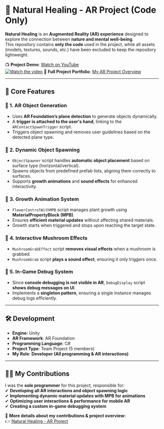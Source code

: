 # 🍃 Natural Healing - AR Project (Code Only)  

**Natural Healing** is an **Augmented Reality (AR) experience** designed to explore the connection between **nature and mental well-being**.  
This repository contains **only the code** used in the project, while all assets (models, textures, sounds, etc.) have been excluded to keep the repository lightweight.  

📺 **Project Demo**: [Watch on YouTube](https://www.youtube.com/shorts/m8Ze0FsmMs0)  
[![Watch the video](https://img.youtube.com/vi/m8Ze0FsmMs0/0.jpg)](https://www.youtube.com/shorts/m8Ze0FsmMs0)
🔗 **Full Project Portfolio**: [My AR Project Overview](https://lyk953176376.wixsite.com/my-site-3)  

---

## **🌿 Core Features**  

### 🔹 **1. AR Object Generation**  
- Uses **AR Foundation’s plane detection** to generate objects dynamically.  
- A **trigger is attached to the user's hand**, linking to the `ARContactSpawnTrigger` script.  
- Triggers object spawning and removes user guidelines based on the detected plane type.  

### 🔹 **2. Dynamic Object Spawning**  
- `ObjectSpawner` script handles **automatic object placement** based on surface type (horizontal/vertical).  
- Spawns objects from predefined prefab lists, aligning them correctly to surfaces.  
- Supports **growth animations** and **sound effects** for enhanced interactivity.  

### 🔹 **3. Growth Animation System**  
- `FlowerControlWithMPB` script manages plant growth using **MaterialPropertyBlock (MPB)**.  
- Ensures **efficient material updates** without affecting shared materials.  
- Growth starts when triggered and stops upon reaching the target state.  

### 🔹 **4. Interactive Mushroom Effects**  
- `MushroomGrabEffect` script **removes visual effects** when a mushroom is grabbed.  
- `MushroomGrab` script **plays a sound effect**, ensuring it only triggers once.  

### 🔹 **5. In-Game Debug System**  
- Since **console debugging is not visible in AR**, `DebugDisplay` script **shows debug messages on UI**.  
- Implements a **singleton pattern**, ensuring a single instance manages debug logs efficiently.  

---

## **🛠 Development**  
- **Engine**: Unity  
- **AR Framework**: AR Foundation  
- **Programming Language**: C#  
- **Project Type**: Team Project (5 members)  
- **My Role**: **Developer (All programming & AR interactions)**  

---

## **👨‍💻 My Contributions**  
I was the **sole programmer** for this project, responsible for:  
✔ **Developing all AR interactions and object spawning logic**  
✔ **Implementing dynamic material updates with MPB for animations**  
✔ **Optimizing user interactions & performance for mobile AR**  
✔ **Creating a custom in-game debugging system**  

🔗 **More details about my contributions & project overview:**  
👉 [Natural Healing - AR Project](https://lyk953176376.wixsite.com/my-site-3)  
